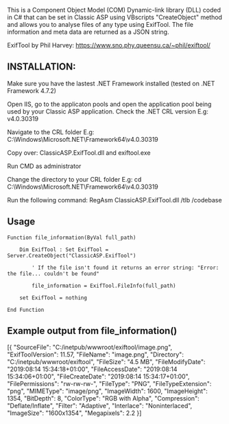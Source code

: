 This is a Component Object Model (COM) Dynamic-link library (DLL) coded in C# that can be set in Classic ASP using VBscripts "CreateObject" method and allows you to analyse files of any type using ExifTool. The file information and meta data are returned as a JSON string.

ExifTool by Phil Harvey:
https://www.sno.phy.queensu.ca/~phil/exiftool/

## INSTALLATION:

Make sure you have the lastest .NET Framework installed (tested on .NET Framework 4.7.2)
	
Open IIS, go to the applicaton pools and open the application pool being used by your 
Classic ASP application. Check the .NET CRL version
E.g: v4.0.30319
	
Navigate to the CRL folder
E.g: C:\Windows\Microsoft.NET\Framework64\v4.0.30319
	
Copy over: ClassicASP.ExifTool.dll and exiftool.exe
	
Run CMD as administrator

Change the directory to your CRL folder
E.g: cd C:\Windows\Microsoft.NET\Framework64\v4.0.30319
	
Run the following command: RegAsm ClassicASP.ExifTool.dll /tlb /codebase

## Usage

	Function file_information(ByVal full_path)
				
		Dim ExifTool : Set ExifTool = Server.CreateObject("ClassicASP.ExifTool")
			
			' If the file isn't found it returns an error string: "Error: the file... couldn't be found"
			
			file_information = ExifTool.FileInfo(full_path)
			
		set ExifTool = nothing
				
	End Function

## Example output from file_information()

  [{
    "SourceFile": "C:/inetpub/wwwroot/exiftool/image.png",
    "ExifToolVersion": 11.57,
    "FileName": "image.png",
    "Directory": "C:/inetpub/wwwroot/exiftool",
    "FileSize": "4.5 MB",
    "FileModifyDate": "2019:08:14 15:34:18+01:00",
    "FileAccessDate": "2019:08:14 15:34:06+01:00",
    "FileCreateDate": "2019:08:14 15:34:17+01:00",
    "FilePermissions": "rw-rw-rw-",
    "FileType": "PNG",
    "FileTypeExtension": "png",
    "MIMEType": "image/png",
    "ImageWidth": 1600,
    "ImageHeight": 1354,
    "BitDepth": 8,
    "ColorType": "RGB with Alpha",
    "Compression": "Deflate/Inflate",
    "Filter": "Adaptive",
    "Interlace": "Noninterlaced",
    "ImageSize": "1600x1354",
    "Megapixels": 2.2
  }]
